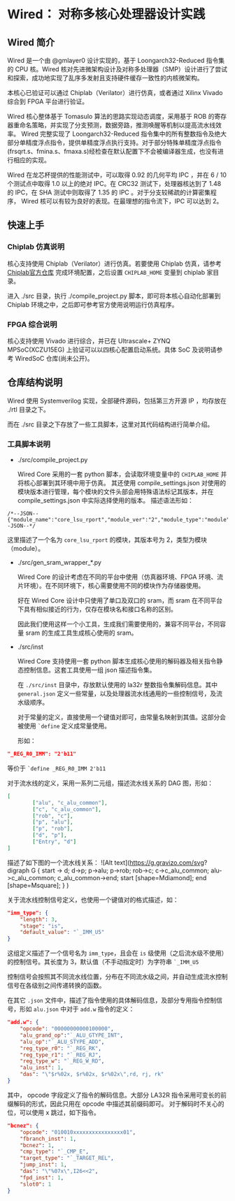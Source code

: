 # Wired： 对称多核心处理器设计实践

## Wired 简介

Wired 是一个由 @gmlayer0 设计实现的，基于 Loongarch32-Reduced 指令集的 CPU 核。Wired 核对先进微架构设计及对称多处理器（SMP）设计进行了尝试和探索，成功地实现了乱序多发射且支持硬件缓存一致性的内核微架构。

本核心已验证可以通过 Chiplab（Verilator）进行仿真，或者通过 Xilinx Vivado 综合到 FPGA 平台进行验证。

Wired 核心整体基于 Tomasulo 算法的思路实现动态调度，采用基于 ROB 的寄存器重命名策略，并实现了分支预测，数据旁路，推测唤醒等机制以提高流水线效率。 Wired 完整实现了 Loongarch32-Reduced 指令集中的所有整数指令及绝大部分单精度浮点指令，提供单精度浮点执行支持。对于部分特殊单精度浮点指令(frsqrt.s、fmina.s、fmaxa.s)经检查在默认配置下不会被编译器生成，也没有进行相应的实现。

Wired 在龙芯杯提供的性能测试中，可以取得 0.92 的几何平均 IPC ，并在 6 / 10 个测试点中取得 1.0 以上的绝对 IPC。在 CRC32 测试下，处理器核达到了 1.48 的 IPC，在 SHA 测试中则取得了 1.35 的 IPC 。对于分支较稀疏的计算密集程序， Wired 核可以有较为良好的表现。在最理想的指令流下，IPC 可以达到 2。


## 快速上手

### Chiplab 仿真说明

核心支持使用 Chiplab（Verilator）进行仿真。若要使用 Chiplab 仿真，请参考 [Chiplab官方仓库](https://gitee.com/loongson-edu/chiplab) 完成环境配置，之后设置 `CHIPLAB_HOME` 变量到 chiplab 家目录。

进入 ./src 目录，执行 ./compile_project.py 脚本，即可将本核心自动化部署到 Chiplab 环境之中，之后即可参考官方使用说明运行仿真程序。

### FPGA 综合说明

核心支持使用 Vivado 进行综合，并已在 Ultrascale+ ZYNQ MPSoC(XCZU15EG) 上验证可以以四核心配置启动系统。具体 SoC 及说明请参考 WiredSoC 仓库(尚未公开)。

## 仓库结构说明

Wired 使用 Systemverilog 实现，全部硬件源码，包括第三方开源 IP ，均存放在 ./rtl 目录之下。

而在 ./src 目录之下存放了一些工具脚本，这里对其代码结构进行简单介绍。

### 工具脚本说明

- ./src/compile_project.py

  Wired Core 采用的一套 python 脚本，会读取环境变量中的 `CHIPLAB_HOME` 并将核心部署到其环境中用于仿真。
  其还使用 compile_settings.json 对使用的模块版本进行管理，每个模块的文件头部会用特殊语法标记其版本，并在 compile_settings.json 中实际选择使用的版本。
  描述语法形如：
```
/*--JSON--{"module_name":"core_lsu_rport","module_ver":"2","module_type":"module"}--JSON--*/
```
  这里描述了一个名为  `core_lsu_rport` 的模块，其版本号为 2，类型为模块（module）。

- ./src/gen_sram_wrapper_*.py

  Wired Core 的设计考虑在不同的平台中使用（仿真器环境、FPGA 环境、流片环境）。在不同环境下，核心需要使用不同的模块作为存储器使用。

  好在 Wired Core 设计中只使用了单口及双口的 sram，而 sram 在不同平台下具有相似接近的行为，仅存在模块名和接口名称的区别。

  因此我们使用这样一个小工具，生成我们需要使用的，兼容不同平台，不同容量 sram 的生成工具生成核心使用的 sram。

- ./src/inst
  
  Wired Core 支持使用一套 python 脚本生成核心使用的解码器及相关指令静态控制信息。这套工具使用一组 json 描述指令集。
  
  在 `./src/inst` 目录中，存放默认使用的 la32r 整数指令集解码信息。其中 `general.json` 定义一些常量，以及处理器流水线通用的一些控制信号，及流水级顺序。

  对于常量的定义，直接使用一个键值对即可，由常量名映射到其值。这部分会被使用 `` `define `` 定义成常量使用。
  
  形如：
```json
"_REG_R0_IMM": "2'b11"
```
  等价于 `` `define _REG_R0_IMM 2'b11 ``

  对于流水线的定义，采用一系列二元组，描述流水线关系的 DAG 图，形如：
```json
[
        ["alu", "c_alu_common"],
        ["c", "c_alu_common"],
        ["rob", "c"],
        ["p", "alu"],
        ["p", "rob"],
        ["d", "p"],
        ["Entry", "d"]
]
```

  描述了如下图的一个流水线关系：
![Alt text](https://g.gravizo.com/svg?
digraph G {
  start -> d;
  d->p;
  p->alu;
  p->rob;
  rob->c;
  c->c_alu_common;
  alu->c_alu_common;
  c_alu_common->end;
  start [shape=Mdiamond];
  end [shape=Msquare];
}
)

  关于流水线控制信号定义，也使用一个键值对的格式描述，如：
```json
"imm_type": {
    "length": 3,
    "stage": "is",
    "default_value": "`_IMM_U5"
}
```
  这组定义描述了一个信号名为 `imm_type`，且会在 `is` 级使用（之后流水级不使用）的控制信号。其长度为 3，默认值（不手动指定时）为字符串 `` `_IMM_U5 ``

  控制信号会按照其不同流水线位置，分布在不同流水级之间，并自动生成流水控制信号在各级别之间传递转换的函数。

  在其它 `.json` 文件中，描述了指令使用的具体解码信息，及部分专用指令控制信号，形如 `alu.json` 中对于 `add.w` 指令的定义：
```json
"add.w": {
    "opcode": "00000000000100000",
    "alu_grand_op":"`_ALU_GTYPE_INT",
    "alu_op":"`_ALU_STYPE_ADD",
    "reg_type_r0": "`_REG_RK",
    "reg_type_r1": "`_REG_RJ",
    "reg_type_w": "`_REG_W_RD",
    "alu_inst": 1,
    "das": "\"$r%02x, $r%02x, $r%02x\",rd, rj, rk"
}
```
  其中， opcode 字段定义了指令的解码信息。大部分 LA32R 指令采用可变长的前缀解码的形式，因此只用在 opcode 中描述其前缀码即可。
  对于解码时不关心的位，可以使用 x 跳过，如下指令。
```json
"bcnez": {
    "opcode": "010010xxxxxxxxxxxxxxxx01",
    "fbranch_inst": 1,
    "bcnez": 1,
    "cmp_type": "`_CMP_E",
    "target_type": "`_TARGET_REL",
    "jump_inst": 1,
    "das": "\"%07x\",I26<<2",
    "fpd_inst": 1,
    "slot0": 1
}
```
